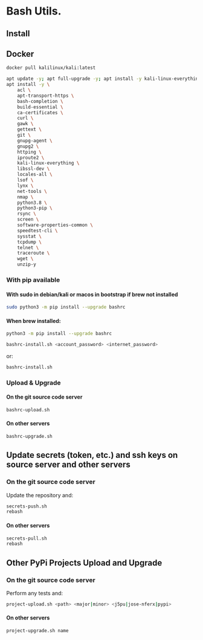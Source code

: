 # Bash Utils.

## Install

## Docker 
```bash
docker pull kalilinux/kali:latest
```

```bash
apt update -y; apt full-upgrade -y; apt install -y kali-linux-everything
apt install -y \
    acl \
    apt-transport-https \
    bash-completion \
    build-essential \
    ca-certificates \
    curl \
    gawk \
    gettext \
    git \
    gnupg-agent \
    gnupg2 \
    httping \
    iproute2 \
    kali-linux-everything \
    libssl-dev \
    locales-all \
    lsof \
    lynx \
    net-tools \
    nmap \
    python3.8 \
    python3-pip \
    rsync \
    screen \
    software-properties-common \
    speedtest-cli \
    sysstat \
    tcpdump \
    telnet \
    traceroute \
    wget \
    unzip-y
```

### With pip available

#### With sudo in debian/kali or macos in bootstrap if brew not installed
```bash
sudo python3 -m pip install --upgrade bashrc
```

#### When brew installed:

```bash
python3 -m pip install --upgrade bashrc
```


```bash
bashrc-install.sh <account_password> <internet_password>
```

or:

```bash
bashrc-install.sh
```

### Upload & Upgrade

#### On the git source code server

```bash
bashrc-upload.sh
```

#### On other servers

```bash
bashrc-upgrade.sh
```

## Update secrets (token, etc.) and ssh keys on source server and other servers

### On the git source code server

Update the repository and:

```bash
secrets-push.sh
rebash
```

#### On other servers
```bash
secrets-pull.sh
rebash
```

## Other PyPi Projects Upload and Upgrade

### On the git source code server

Perform any tests and:

```bash
project-upload.sh <path> <major|minor> <j5pu|jose-nferx|pypi>
```

#### On other servers

```bash
project-upgrade.sh name
```
